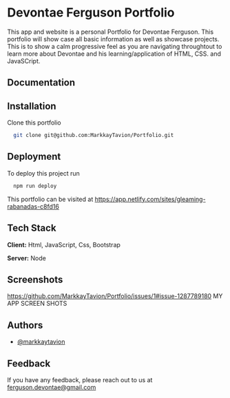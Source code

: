 
# Devontae Ferguson Portfolio

This app and website is a personal Portfolio for Devontae Ferguson. This portfolio will show case all basic information as well as showcase projects.
This is to show a calm progressive feel as you are navigating throughtout to learn more about Devontae and his learning/application of HTML, CSS. and JavaSCript.

## Documentation


## Installation

Clone this portfolio

```bash
  git clone git@github.com:MarkkayTavion/Portfolio.git

```
    
## Deployment

To deploy this project run

```bash
  npm run deploy
```

This portfolio can be visited at https://app.netlify.com/sites/gleaming-rabanadas-c8fd16
## Tech Stack

**Client:** Html, JavaScript, Css, Bootstrap 

**Server:** Node


## Screenshots
https://github.com/MarkkayTavion/Portfolio/issues/1#issue-1287789180
MY APP SCREEN SHOTS
## Authors

- [@markkaytavion](https://github.com/MarkkayTavion)


## Feedback

If you have any feedback, please reach out to us at ferguson.devontae@gmail.com

